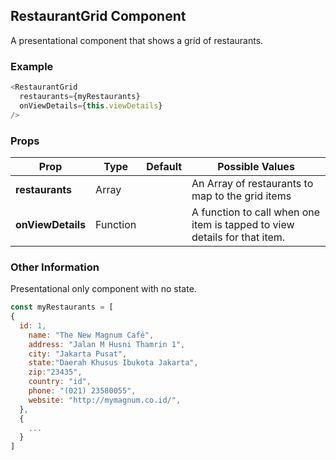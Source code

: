 ## RestaurantGrid Component
A presentational component that shows a grid of restaurants.

### Example

```js
<RestaurantGrid 
  restaurants={myRestaurants}
  onViewDetails={this.viewDetails}
/>
```

### Props

| Prop          | Type     | Default     | Possible Values
| ------------- | -------- | ----------- | ---------------------------------------------
| **restaurants**    | Array   |             | An Array of restaurants to map to the grid items
| **onViewDetails**    | Function   |             | A function to call when one item is tapped to view details for that item.


### Other Information
Presentational only component with no state.

```js
const myRestaurants = [
{
  id: 1,
    name: "The New Magnum Café",
    address: "Jalan M Husni Thamrin 1",
    city: "Jakarta Pusat",
    state:"Daerah Khusus Ibukota Jakarta",
    zip:"23435",
    country: "id",
    phone: "(021) 23580055",
    website: "http://mymagnum.co.id/",
  },
  {
    ...
  }
]
```
